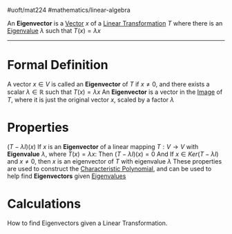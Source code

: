 #uoft/mat224 #mathematics/linear-algebra 

An **Eigenvector** is a [Vector](../../MAT223/Vector.md) $x$ of a [Linear Transformation](../../MAT223/Linear%20Transformations.md) $T$ where there is an [Eigenvalue](Eigenvalue) $\lambda$ such that $T(x)=\lambda x$

---
# Formal Definition

A vector $x\in V$ is called an **Eigenvector** of $T$ if $x\neq 0$, and there exists a scalar $\lambda \in \mathbb{R}$ such that $T(x)=\lambda x$ 
	An **Eigenvector** is a vector in the [Image](../../MAT223/Image.md) of $T$, where it is just the original vector $x$, scaled by a factor $\lambda$ 

# Properties
$(T-\lambda I)(x)$
	 If $x$ is an **Eigenvector** of a linear mapping $T:V\rightarrow V$ with **Eigenvalue** $\lambda$, where $T(x)= \lambda x$:
	 Then $(T-\lambda I)(x)=0$
	 And If $x\in  Ker(T-\lambda I)$ and $x\neq 0$, then $x$ is an eigenvector of $T$ with eigenvalue $\lambda$
		 These properties are used to construct the [Characteristic Polynomial](Characteristic%20Polynomial), and can be used to help find **Eigenvectors** given [Eigenvalues](Eigenvalue)

# Calculations
How to find Eigenvectors given a Linear Transformation.